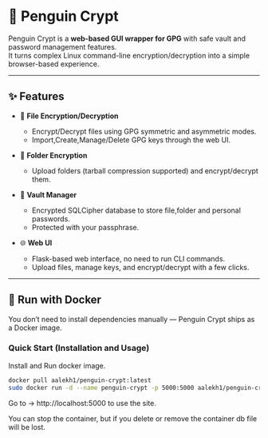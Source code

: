 # 🐧 Penguin Crypt

Penguin Crypt is a **web-based GUI wrapper for GPG** with safe vault and password management features.  
It turns complex Linux command-line encryption/decryption into a simple browser-based experience.

---

## ✨ Features

- 🔐 **File Encryption/Decryption**  
  - Encrypt/Decrypt files using GPG symmetric and asymmetric modes.  
  - Import,Create,Manage/Delete GPG keys through the web UI.  

- 📂 **Folder Encryption**  
  - Upload folders (tarball compression supported) and encrypt/decrypt them.  

- 🔑 **Vault Manager**  
  - Encrypted SQLCipher database to store file,folder and personal passwords.  
  - Protected with your passphrase.

- 🌐 **Web UI**  
  - Flask-based web interface, no need to run CLI commands.  
  - Upload files, manage keys, and encrypt/decrypt with a few clicks.  

---

## 🐳 Run with Docker

You don’t need to install dependencies manually — Penguin Crypt ships as a Docker image.

### Quick Start (Installation and Usage)

Install and Run docker image.

```bash
docker pull aalekh1/penguin-crypt:latest
sudo docker run -d --name penguin-crypt -p 5000:5000 aalekh1/penguin-crypt
```
Go to -> http://localhost:5000 to use the site.

You can stop the container, but if you delete or remove the container db file will be lost.



